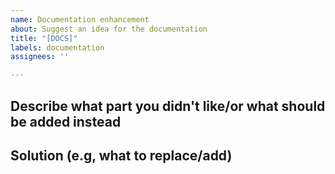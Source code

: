 ```yaml
---
name: Documentation enhancement
about: Suggest an idea for the documentation
title: "[DOCS]"
labels: documentation
assignees: ''

---
```


**Describe what part you didn't like/or what should be added instead**
---

**Solution (e.g, what to replace/add)**
---
